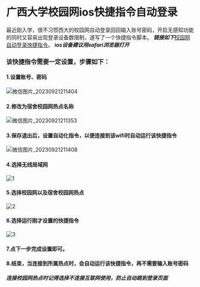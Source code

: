 # 广西大学校园网ios快捷指令自动登录
最近刚入学，很不习惯西大的校园网自动登录回回输入账号密码，开启无感知功能的同时又容易出现登录设备数限制，遂写了一个快捷指令脚本。
***链接如下***[校园网自动登录快捷指令](https://www.icloud.com/shortcuts/4f2920cdf6c2460e9d00ad004d78e4c0)。
***ios设备建议用safari浏览器打开***
### 该快捷指令需要一定设置，步骤如下：
#### 1.设置账号、密码
![微信图片_20230921211404](https://github.com/gumbp/GXU-Campus-Network-autologin/assets/57428207/1205bbca-4c4d-4638-bef7-bad7c5e24d32)
#### 2.修改为宿舍校园网热点名称
![微信图片_20230921211353](https://github.com/gumbp/GXU-Campus-Network-autologin/assets/57428207/b87f96bc-d6f4-4293-817a-9da856b182ca)
#### 3.保存退出后，设置自动化指令，以便连接到该wifi时自动运行该快捷指令
![微信图片_20230921211408](https://github.com/gumbp/GXU-Campus-Network-autologin/assets/57428207/85040a86-6947-4a56-9a11-f5f3e9d4f469)
#### 4.选择无线局域网
![1](https://github.com/gumbp/GXU-Campus-Network-autologin/assets/57428207/2c047108-04c0-4372-88f4-eef5270f983e)
#### 5.选择校园网以及宿舍校园网热点
![2](https://github.com/gumbp/GXU-Campus-Network-autologin/assets/57428207/eb39396d-9c68-4a29-aaa7-35f57ab15f23)
#### 6.选择运行刚才设置的快捷指令
![3](https://github.com/gumbp/GXU-Campus-Network-autologin/assets/57428207/98c0b7b7-216d-4a30-a3ee-3060405003e3)
#### 7.点下一步完成设置即可。
#### 8.结束，当连接到所属热点时，会自动运行该快捷指令，再不需要输入账号密码
***连接校园网热点时记得选择不连接互联网使用，防止自动跳到登录页面***
  
